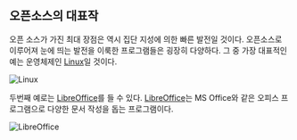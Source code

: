 ## 오픈소스의 대표작

오픈 소스가 가진 최대 장점은 역시 집단 지성에 의한 빠른 발전일 것이다. 오픈소스로 이루어져 눈에 띄는 발전을 이룩한 프로그램들은 굉장히 다양하다. 그 중 가장 대표적인 예는 운영체제인 [Linux](c624-d508-c18c-c2a4-b97c-c0ac-c6a9-d55c-ac83/b9ac-b205-c2a4.md)일 것이다.

![Linux](http://cfile8.uf.tistory.com/image/25040341580497B733A368)



두번째 예로는 [LibreOffice](c624-d508-c18c-c2a4-b97c-c0ac-c6a9-d55c-ac83/b9ac-d504-b808-c624-d53c-c2a4.md)를 들 수 있다. [LibreOffice](c624-d508-c18c-c2a4-b97c-c0ac-c6a9-d55c-ac83/b9ac-d504-b808-c624-d53c-c2a4.md)는 MS Office와 같은 오피스 프로그램으로 다양한 문서 작성을 돕는 프로그램이다.

![LibreOffice](https://logosinside.com/uploads/posts/2016-09/libreoffice-logo.png)


